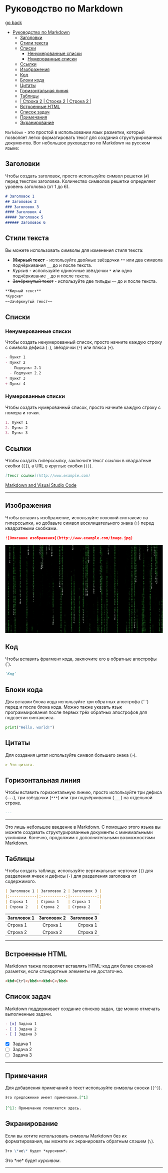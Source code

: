 # Руководство по Markdown

[go back](../README.md#markdown)

- [Руководство по Markdown](#руководство-по-markdown)
  - [Заголовки](#заголовки)
  - [Стили текста](#стили-текста)
  - [Списки](#списки)
    - [Ненумерованные списки](#ненумерованные-списки)
    - [Нумерованные списки](#нумерованные-списки)
  - [Ссылки](#ссылки)
  - [Изображения](#изображения)
  - [Код](#код)
  - [Блоки кода](#блоки-кода)
  - [Цитаты](#цитаты)
  - [Горизонтальная линия](#горизонтальная-линия)
  - [Таблицы](#таблицы)
  - [| Строка 2    | Строка 2    | Строка 2    |](#-строка-2-----строка-2-----строка-2----)
  - [Встроенные HTML](#встроенные-html)
  - [Список задач](#список-задач)
  - [Примечания](#примечания)
  - [Экранирование](#экранирование)

`Markdown` - это простой в использовании язык разметки, который позволяет легко форматировать текст для создания структурированных документов. Вот небольшое руководство по Markdown на русском языке:

## Заголовки

Чтобы создать заголовок, просто используйте символ решетки (`#`) перед текстом заголовка. Количество символов решетки определяет уровень заголовка (от 1 до 6).

```markdown
# Заголовок 1
## Заголовок 2
### Заголовок 3
#### Заголовок 4
##### Заголовок 5
###### Заголовок 6
```

## Стили текста

Вы можете использовать символы для изменения стиля текста:

- **Жирный текст** - используйте двойные звёздочки `**` или два символа подчёркивания `__` до и после текста.
- *Курсив* - используйте одиночные звёздочки `*` или одно подчёркивание `_` до и после текста.
- ~~Зачёркнутый текст~~ - используйте две тильды `~~` до и после текста.

```markdown
**Жирный текст**
*Курсив*
~~Зачёркнутый текст~~
```

## Списки

### Ненумерованные списки

Чтобы создать ненумерованный список, просто начните каждую строку с символа дефиса (`-`), звёздочки (`*`) или плюса (`+`).

```markdown
- Пункт 1
- Пункт 2
  - Подпункт 2.1
  - Подпункт 2.2
* Пункт 3
+ Пункт 4
```

### Нумерованные списки

Чтобы создать нумерованный список, просто начните каждую строку с номера и точки.

```markdown
1. Пункт 1
2. Пункт 2
3. Пункт 3
```

## Ссылки

Чтобы создать гиперссылку, заключите текст ссылки в квадратные скобки (`[]`), а URL в круглые скобки (`()`).

```markdown
[Текст ссылки](http://www.example.com)
```
[Markdown and Visual Studio Code](https://code.visualstudio.com/docs/languages/markdown)

---
## Изображения

Чтобы вставить изображение, используйте похожий синтаксис на гиперссылки, но добавьте символ восклицательного знака (`!`) перед квадратными скобками.

```markdown
![Описание изображения](http://www.example.com/image.jpg)
```
![Alt text](img/code-matrix.gif)

## Код

Чтобы вставить фрагмент кода, заключите его в обратные апострофы (\`).

```markdown
`Код`
```

## Блоки кода

Для вставки блока кода используйте три обратных апострофа (\`\`\`) перед и после блока кода. Можно также указать язык программирования после первых трёх обратных апострофов для подсветки синтаксиса.

```python
print("Hello, world!")
```

## Цитаты

Для создания цитат используйте символ большего знака (`>`).

```markdown
> Это цитата.
```

## Горизонтальная линия

Чтобы вставить горизонтальную линию, просто используйте три дефиса (`---`), три звёздочки (`***`) или три подчёркивания (`___`) на отдельной строке.

```markdown
---
```
---
Это лишь небольшое введение в Markdown. С помощью этого языка вы можете создавать структурированные документы с минимальными усилиями.
Конечно, продолжим с дополнительными возможностями Markdown.

## Таблицы

Чтобы создать таблицу, используйте вертикальные черточки (`|`) для разделения ячеек и дефисы (`-`) для разделения заголовка от содержимого.

```markdown
| Заголовок 1 | Заголовок 2 | Заголовок 3 |
|:------------|:-----------:|------------:|
| Строка 1    | Строка 1    | Строка 1    |
| Строка 2    | Строка 2    | Строка 2    |
```
| Заголовок 1 | Заголовок 2 | Заголовок 3 |
|:------------|:-----------:|------------:|
| Строка 1    | Строка 1    | Строка 1    |
| Строка 2    | Строка 2    | Строка 2    |
---
## Встроенные HTML

Markdown также позволяет вставлять HTML-код для более сложной разметки, если стандартные элементы не достаточно.

```markdown
<kbd>Ctrl</kbd>+<kbd>C</kbd>
```

## Список задач

Markdown поддерживает создание списков задач, где можно отмечать выполненные задачи.

```markdown
- [x] Задача 1
- [ ] Задача 2
- [ ] Задача 3
```
- [x] Задача 1
- [ ] Задача 2
- [ ] Задача 3
---
## Примечания

Для добавления примечаний в текст используйте символы сноски (`[^]`).

```markdown
Это предложение имеет примечание.[^1]

[^1]: Примечание появляется здесь.
```

## Экранирование

Если вы хотите использовать символы Markdown без их форматирования, вы можете их экранировать обратным слэшем (`\`).

```markdown
Это \*не\* будет *курсивом*.
```
Это \*не\* будет *курсивом*.

---